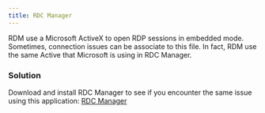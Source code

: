 ```yaml
---
title: RDC Manager
---
```

RDM use a Microsoft ActiveX to open RDP sessions in embedded mode. Sometimes, connection issues can be associate to this file. In fact, RDM use the same Active that Microsoft is using in RDC Manager.
### Solution
Download and install RDC Manager to see if you encounter the same issue using this application: [RDC Manager](https://docs.microsoft.com/en-us/sysinternals/downloads/rdcman)
